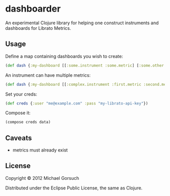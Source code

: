 # dashboarder

An experimental Clojure library for helping one construct instruments and dashboards for Librato Metrics.

## Usage

Define a map containing dashboards you wish to create:

```clj
(def dash {:my-dashboard [[:some.instrument :some.metric] [:some.other.instrument :some.other.metric]]})
```

An instrument can have multiple metrics:

```clj
(def dash {:my-dashboard [[:complex.instrument :first.metric :second.metric :third.metric]]})
```

Set your creds:

```clj
(def creds {:user "me@example.com" :pass "my-librato-api-key"})
```

Compose it:

```clj
(compose creds data)
```

## Caveats

* metrics must already exist

## License

Copyright © 2012 Michael Gorsuch 

Distributed under the Eclipse Public License, the same as Clojure.
